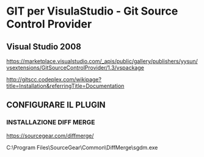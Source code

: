 # GIT per VisulaStudio - Git Source Control Provider

## Visual Studio 2008

https://marketplace.visualstudio.com/_apis/public/gallery/publishers/yysun/vsextensions/GitSourceControlProvider/1.3/vspackage

http://gitscc.codeplex.com/wikipage?title=Installation&referringTitle=Documentation

## CONFIGURARE IL PLUGIN

### INSTALLAZIONE DIFF MERGE
https://sourcegear.com/diffmerge/

C:\Program Files\SourceGear\Common\DiffMerge\sgdm.exe


